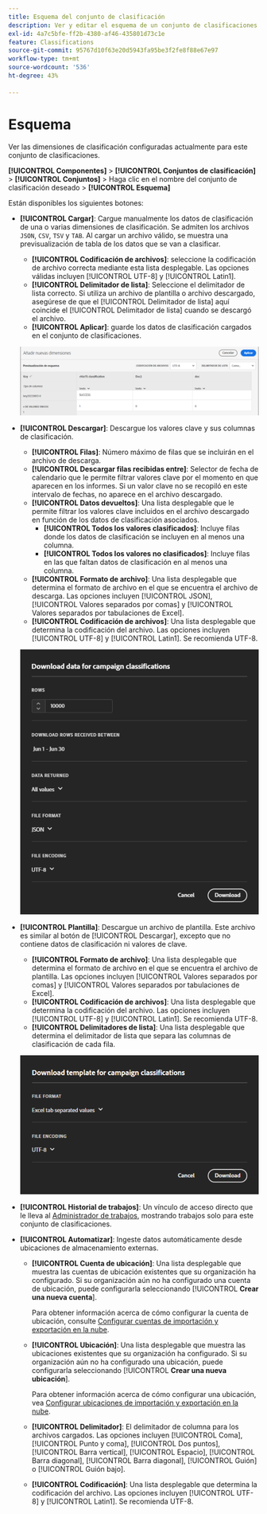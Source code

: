 ```yaml
---
title: Esquema del conjunto de clasificación
description: Ver y editar el esquema de un conjunto de clasificaciones individual.
exl-id: 4a7c5bfe-ff2b-4380-af46-435801d73c1e
feature: Classifications
source-git-commit: 95767d10f63e20d5943fa95be3f2fe8f88e67e97
workflow-type: tm+mt
source-wordcount: '536'
ht-degree: 43%

---
```


# Esquema

Ver las dimensiones de clasificación configuradas actualmente para este conjunto de clasificaciones.

**[!UICONTROL Componentes]** > **[!UICONTROL Conjuntos de clasificación]** > **[!UICONTROL Conjuntos]** > Haga clic en el nombre del conjunto de clasificación deseado > **[!UICONTROL Esquema]**

Están disponibles los siguientes botones:

<!--* **[!UICONTROL Add]**: Adds an empty row so that you can add a classification dimension to the schema.-->
* **[!UICONTROL Cargar]**: Cargue manualmente los datos de clasificación de una o varias dimensiones de clasificación. Se admiten los archivos `JSON`, `CSV`, `TSV` y `TAB`. Al cargar un archivo válido, se muestra una previsualización de tabla de los datos que se van a clasificar.
   * **[!UICONTROL Codificación de archivos]**: seleccione la codificación de archivo correcta mediante esta lista desplegable. Las opciones válidas incluyen [!UICONTROL UTF-8] y [!UICONTROL Latin1].
   * **[!UICONTROL Delimitador de lista]**: Seleccione el delimitador de lista correcto. Si utiliza un archivo de plantilla o archivo descargado, asegúrese de que el [!UICONTROL Delimitador de lista] aquí coincide el [!UICONTROL Delimitador de lista] cuando se descargó el archivo.
   * **[!UICONTROL Aplicar]**: guarde los datos de clasificación cargados en el conjunto de clasificaciones.

  ![Carga del conjunto de clasificaciones](../../assets/classification-set-upload.png)

* **[!UICONTROL Descargar]**: Descargue los valores clave y sus columnas de clasificación.
   * **[!UICONTROL Filas]**: Número máximo de filas que se incluirán en el archivo de descarga.
   * **[!UICONTROL Descargar filas recibidas entre]**: Selector de fecha de calendario que le permite filtrar valores clave por el momento en que aparecen en los informes. Si un valor clave no se recopiló en este intervalo de fechas, no aparece en el archivo descargado.
   * **[!UICONTROL Datos devueltos]**: Una lista desplegable que le permite filtrar los valores clave incluidos en el archivo descargado en función de los datos de clasificación asociados.
      * **[!UICONTROL Todos los valores clasificados]**: Incluye filas donde los datos de clasificación se incluyen en al menos una columna.
      * **[!UICONTROL Todos los valores no clasificados]**: Incluye filas en las que faltan datos de clasificación en al menos una columna.
   * **[!UICONTROL Formato de archivo]**: Una lista desplegable que determina el formato de archivo en el que se encuentra el archivo de descarga. Las opciones incluyen [!UICONTROL JSON], [!UICONTROL Valores separados por comas] y [!UICONTROL Valores separados por tabulaciones de Excel].
   * **[!UICONTROL Codificación de archivos]**: Una lista desplegable que determina la codificación del archivo. Las opciones incluyen [!UICONTROL UTF-8] y [!UICONTROL Latin1]. Se recomienda UTF-8.

  ![Descarga del conjunto de clasificaciones](../../assets/classification-set-download.png)

* **[!UICONTROL Plantilla]**: Descargue un archivo de plantilla. Este archivo es similar al botón de [!UICONTROL Descargar], excepto que no contiene datos de clasificación ni valores de clave.
   * **[!UICONTROL Formato de archivo]**: Una lista desplegable que determina el formato de archivo en el que se encuentra el archivo de plantilla. Las opciones incluyen [!UICONTROL Valores separados por comas] y [!UICONTROL Valores separados por tabulaciones de Excel].
   * **[!UICONTROL Codificación de archivos]**: Una lista desplegable que determina la codificación del archivo. Las opciones incluyen [!UICONTROL UTF-8] y [!UICONTROL Latin1]. Se recomienda UTF-8.
   * **[!UICONTROL Delimitadores de lista]**: Una lista desplegable que determina el delimitador de lista que separa las columnas de clasificación de cada fila.

  ![Plantilla del conjunto de clasificaciones](../../assets/classification-set-template.png)

* **[!UICONTROL Historial de trabajos]**: Un vínculo de acceso directo que le lleva al [Administrador de trabajos](../job-manager.md), mostrando trabajos solo para este conjunto de clasificaciones.
* **[!UICONTROL Automatizar]**: Ingeste datos automáticamente desde ubicaciones de almacenamiento externas.
   * **[!UICONTROL Cuenta de ubicación]**: Una lista desplegable que muestra las cuentas de ubicación existentes que su organización ha configurado. Si su organización aún no ha configurado una cuenta de ubicación, puede configurarla seleccionando [!UICONTROL **Crear una nueva cuenta**].

     Para obtener información acerca de cómo configurar la cuenta de ubicación, consulte [Configurar cuentas de importación y exportación en la nube](/help/components/locations/configure-import-accounts.md).

   * **[!UICONTROL Ubicación]**: Una lista desplegable que muestra las ubicaciones existentes que su organización ha configurado. Si su organización aún no ha configurado una ubicación, puede configurarla seleccionando [!UICONTROL **Crear una nueva ubicación**].

     Para obtener información acerca de cómo configurar una ubicación, vea [Configurar ubicaciones de importación y exportación en la nube](/help/components/locations/configure-import-locations.md).

   * **[!UICONTROL Delimitador]**: El delimitador de columna para los archivos cargados. Las opciones incluyen [!UICONTROL Coma], [!UICONTROL Punto y coma], [!UICONTROL Dos puntos], [!UICONTROL Barra vertical], [!UICONTROL Espacio], [!UICONTROL Barra diagonal], [!UICONTROL Barra diagonal], [!UICONTROL Guión] o [!UICONTROL Guión bajo].

   * **[!UICONTROL Codificación]**: Una lista desplegable que determina la codificación del archivo. Las opciones incluyen [!UICONTROL UTF-8] y [!UICONTROL Latin1]. Se recomienda UTF-8.
